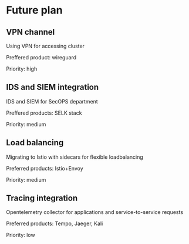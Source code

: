 # Future plan

## VPN channel

Using VPN for accessing cluster

Preffered product: wireguard

Priority: high

## IDS and SIEM integration

IDS and SIEM for SecOPS department

Preffered products: SELK stack

Priority: medium

## Load balancing

Migrating to Istio with sidecars for flexible loadbalancing

Preferred products: Istio+Envoy

Priority: medium

## Tracing integration

Opentelemetry collector for applications and service-to-service requests

Preferred products: Tempo, Jaeger, Kali

Priority: low